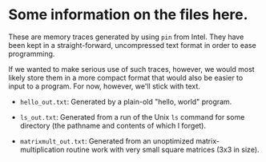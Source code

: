 #
# Some information on the files here.

These are memory traces generated by using `pin` from Intel. They have
been kept in a straight-forward, uncompressed text format in order to
ease programming.

If we wanted to make serious use of such traces, however, we would
most likely store them in a more compact format that would also be
easier to input to a program. For now, however, we'll stick with text.

* `hello_out.txt`: Generated by a plain-old "hello, world"
  program.

* `ls_out.txt`: Generated from a run of the Unix `ls` command for some
  directory (the pathname and contents of which I forget).

* `matrixmult_out.txt`: Generated from an unoptimized
  matrix-multiplication routine work with very small square matrices
  (3x3 in size).
